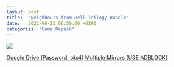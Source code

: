 ```yaml
---
layout: post
title:  "Neighbours from Hell Trilogy Bundle"
date:   2022-06-23 06:50:00 +0200
categories: "Game Repack"
---
```

<img src="https://i.ibb.co/xqGLD5X/NFO.png"/> <br>

<a href="https://0a0bin.klowdee.host/?fdc67b7c0f2a66b2#F5qZ3tFP1S1beYjkXaEzw5ioT7yziji8UsuaLw2Z9HUt">Google Drive (Password: t4x4)</a>
<a href="https://multiup.org/download/de9298f067cec81bc43e5138e6d2b4e3/Neighbours%20From%20Hell%20Bundle%20Trilogy%20%5B-tARA%20Repack%5D.zip">Multiple Mirrors (USE ADBLOCK)</a>
